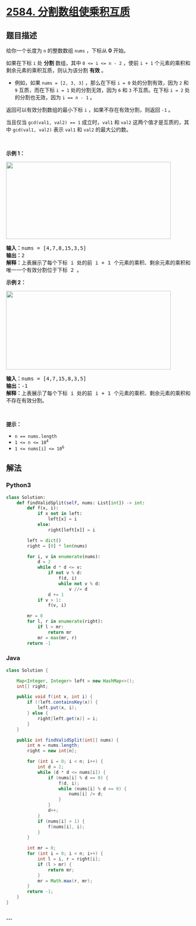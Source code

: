 # [2584. 分割数组使乘积互质](https://leetcode-cn.com/problems/split-the-array-to-make-coprime-products)



## 题目描述

<!-- 这里写题目描述 -->

<p>给你一个长度为 <code>n</code> 的整数数组 <code>nums</code> ，下标从 <strong>0</strong> 开始。</p>

<p>如果在下标 <code>i</code> 处 <strong>分割</strong> 数组，其中 <code>0 &lt;= i &lt;= n - 2</code> ，使前 <code>i + 1</code> 个元素的乘积和剩余元素的乘积互质，则认为该分割 <strong>有效</strong> 。</p>

<ul>
	<li>例如，如果 <code>nums = [2, 3, 3]</code> ，那么在下标 <code>i = 0</code> 处的分割有效，因为 <code>2</code> 和 <code>9</code> 互质，而在下标 <code>i = 1</code> 处的分割无效，因为 <code>6</code> 和 <code>3</code> 不互质。在下标 <code>i = 2</code> 处的分割也无效，因为 <code>i == n - 1</code> 。</li>
</ul>

<p>返回可以有效分割数组的最小下标 <code>i</code> ，如果不存在有效分割，则返回 <code>-1</code> 。</p>

<p>当且仅当 <code>gcd(val1, val2) == 1</code> 成立时，<code>val1</code> 和 <code>val2</code> 这两个值才是互质的，其中 <code>gcd(val1, val2)</code> 表示 <code>val1</code> 和 <code>val2</code> 的最大公约数。</p>

<p>&nbsp;</p>

<p><strong>示例 1：</strong></p>

<p><img alt="" src="https://assets.leetcode.com/uploads/2022/12/14/second.PNG" style="width: 450px; height: 211px;" /></p>

<pre>
<strong>输入：</strong>nums = [4,7,8,15,3,5]
<strong>输出：</strong>2
<strong>解释：</strong>上表展示了每个下标 i 处的前 i + 1 个元素的乘积、剩余元素的乘积和它们的最大公约数的值。
唯一一个有效分割位于下标 2 。</pre>

<p><strong>示例 2：</strong></p>

<p><img alt="" src="https://assets.leetcode.com/uploads/2022/12/14/capture.PNG" style="width: 450px; height: 215px;" /></p>

<pre>
<strong>输入：</strong>nums = [4,7,15,8,3,5]
<strong>输出：</strong>-1
<strong>解释：</strong>上表展示了每个下标 i 处的前 i + 1 个元素的乘积、剩余元素的乘积和它们的最大公约数的值。
不存在有效分割。
</pre>

<p>&nbsp;</p>

<p><strong>提示：</strong></p>

<ul>
	<li><code>n == nums.length</code></li>
	<li><code>1 &lt;= n &lt;= 10<sup>4</sup></code></li>
	<li><code>1 &lt;= nums[i] &lt;= 10<sup>6</sup></code></li>
</ul>


## 解法

<!-- 这里可写通用的实现逻辑 -->

<!-- tabs:start -->

### **Python3**

<!-- 这里可写当前语言的特殊实现逻辑 -->

```python
class Solution:
    def findValidSplit(self, nums: List[int]) -> int:
        def f(x, i):
            if x not in left:
                left[x] = i
            else:
                right[left[x]] = i

        left = dict()
        right = [0] * len(nums)

        for i, v in enumerate(nums):
            d = 2
            while d * d <= v:
                if not v % d:
                    f(d, i)
                    while not v % d:
                        v //= d
                d += 1
            if v > 1:
                f(v, i)

        mr = 0
        for l, r in enumerate(right):
            if l > mr:
                return mr
            mr = max(mr, r)
        return -1
```

### **Java**

<!-- 这里可写当前语言的特殊实现逻辑 -->

```java
class Solution {

    Map<Integer, Integer> left = new HashMap<>();
    int[] right;

    public void f(int x, int i) {
        if (!left.containsKey(x)) {
            left.put(x, i);
        } else {
            right[left.get(x)] = i;
        }
    }

    public int findValidSplit(int[] nums) {
        int n = nums.length;
        right = new int[n];

        for (int i = 0; i < n; i++) {
            int d = 2;
            while (d * d <= nums[i]) {
                if (nums[i] % d == 0) {
                    f(d, i);
                    while (nums[i] % d == 0) {
                        nums[i] /= d;
                    }
                }
                d++;
            }
            if (nums[i] > 1) {
                f(nums[i], i);
            }
        }

        int mr = 0;
        for (int i = 0; i < n; i++) {
            int l = i, r = right[i];
            if (l > mr) {
                return mr;
            }
            mr = Math.max(r, mr);
        }
        return -1;
    }
}
```

### **...**

```

```

<!-- tabs:end -->
